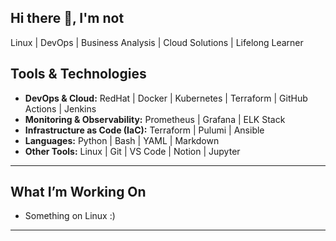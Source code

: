 ## Hi there 👋, I'm not <willing to break the ICE>

Linux | DevOps | Business Analysis | Cloud Solutions | Lifelong Learner

## Tools & Technologies

- **DevOps & Cloud:** RedHat | Docker | Kubernetes | Terraform | GitHub Actions | Jenkins  
- **Monitoring & Observability:** Prometheus | Grafana | ELK Stack  
- **Infrastructure as Code (IaC):** Terraform | Pulumi | Ansible  
- **Languages:** Python | Bash | YAML | Markdown  
- **Other Tools:** Linux | Git | VS Code | Notion | Jupyter  

---

## What I’m Working On

- Something on Linux :)

---
